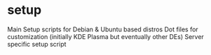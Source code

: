 # setup
Main Setup scripts for Debian & Ubuntu based distros
Dot files for customization (initially KDE Plasma but eventually other DEs)
Server specific setup script
